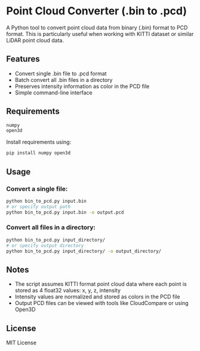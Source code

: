 # Point Cloud Converter (.bin to .pcd)

A Python tool to convert point cloud data from binary (.bin) format to PCD format. This is particularly useful when working with KITTI dataset or similar LiDAR point cloud data.

## Features

- Convert single .bin file to .pcd format
- Batch convert all .bin files in a directory
- Preserves intensity information as color in the PCD file
- Simple command-line interface

## Requirements

```bash
numpy
open3d
```

Install requirements using:
```bash
pip install numpy open3d
```

## Usage

### Convert a single file:
```bash
python bin_to_pcd.py input.bin
# or specify output path
python bin_to_pcd.py input.bin -o output.pcd
```

### Convert all files in a directory:
```bash
python bin_to_pcd.py input_directory/
# or specify output directory
python bin_to_pcd.py input_directory/ -o output_directory/
```

## Notes

- The script assumes KITTI format point cloud data where each point is stored as 4 float32 values: x, y, z, intensity
- Intensity values are normalized and stored as colors in the PCD file
- Output PCD files can be viewed with tools like CloudCompare or using Open3D

## License

MIT License